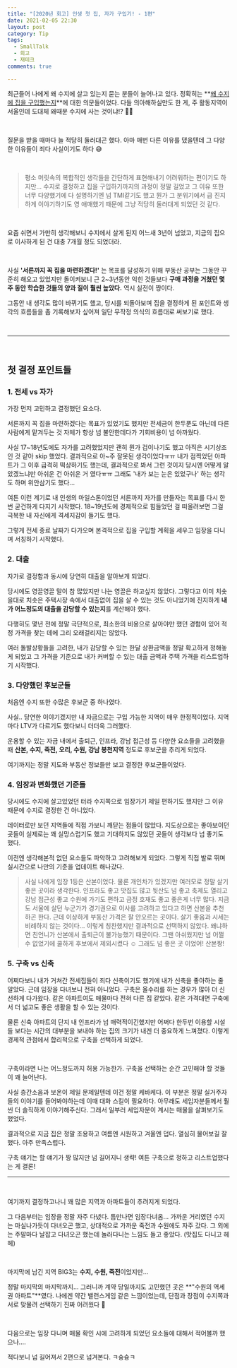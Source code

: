 ```yaml
---
title: "[2020년 회고] 인생 첫 집, 자가 구입기! - 1편"
date: 2021-02-05 22:30  
layout: post
category: Tip
tags:
  - SmallTalk
  - 회고
  - 재테크
comments: true

---
```




최근들어 나에게 왜 수지에 살고 있는지 묻는 분들이 늘어나고 있다.
정확히는 **<u>왜 수지에 집을 구입했는지</u>**에 대한 의문들이었다.
다들 의아해하실만도 한 게, 주 활동지역이 서울인데 도대체 왜때문 수지에 사는 것이냐!? 🤷‍♀️



<br>

질문을 받을 때마다 늘 적당히 둘러대곤 했다.
아마 매번 다른 이유를 댔을텐데 그 다양한 이유들이 죄다 사실이기도 하다 😅



<!-- more -->



<br>

>  평소 머릿속의 복합적인 생각들을 간단하게 표현해내기 어려워하는 편이기도 하지만... 수지로 결정하고 집을 구입하기까지의 과정이 정말 길었고 그 이유 또한 너무 다양했기에 다 설명하기엔 넘 TMI같기도 했고 뭔가 그 분위기에서 급 진지하게 이야기하기도 영 애매했기 때문에 그냥 적당히 둘러대게 되었던 것 같다.

<br>

요즘 쉬면서 가만히 생각해보니 수지에서 살게 된지 어느새 3년이 넘었고, 지금의 집으로 이사하게 된 건 대충 7개월 정도 되었더라.

<br>

사실 **'서른까지 꼭 집을 마련하겠다!'** 는 목표를 달성하기 위해 부동산 공부는 그동안 꾸준히 해오고 있었지만 돌이켜보니 근 2~3년동안 익힌 것들보다 **구매 과정을 거쳤던 몇 주 동안 학습한 것들의 양과 질이 훨씬 높았다.** 역시 실전이 짱이다.

그동안 내 생각도 많이 바뀌기도 했고, 당시를 되돌아보며 집을 결정하게 된 포인트와 생각의 흐름들을 좀 기록해보자 싶어져 일단 무작정 의식의 흐름대로 써보기로 했다.



<br>

-----

<br>

## 첫 결정 포인트들

### 1. 전세 vs 자가

가장 먼저 고민하고 결정했던 요소다.

서른까지 꼭 집을 마련하겠다는 목표가 있었기도 했지만 전세금이 한두푼도 아닌데 다른 사람에게 맡겨두는 것 자체가 항상 넘 불안한데다가 기회비용이 넘 아까웠다.

사실 17~18년도에도 자가를 고려했었지만 괜히 뭔가 겁이나기도 했고 아직은 시기상조인 것 같아 skip 했었다. 결과적으로 아~주 잘못된 생각이었다ㅠㅠ 내가 점찍었던 아파트가 그 이후 급격히 떡상하기도 했는데, 결과적으로 봐서 그런 것이지 당시엔 어떻게 알았겠느냐만 아쉬운 건 아쉬운 거 였다ㅠㅠ 그래도 '내가 보는 눈은 있었구나' 하는 생각도 하며 위안삼기도 했다...

여튼 이런 계기로 내 인생의 마일스톤이었던 서른까지 자가를 만들자는 목표를 다시 한번 굳건하게 다지기 시작했다. 18~19년도에 경제적으로 힘들었던 걸 떠올려보면 그걸 극복한 내 자신에게 격세지감이 들기도 했다. 

그렇게 전세 종료 날짜가 다가오며 본격적으로 집을 구입할 계획을 세우고 임장을 다니며 서칭하기 시작했다.

### 2. 대출

자가로 결정함과 동시에 당연히 대출을 알아보게 되었다.

당시에도 영끌영끌 말이 참 많았지만 나는 영끌은 하고싶지 않았다. 그렇다고 이미 치솟을대로 치솟은 주택시장 속에서 대출없이 집을 살 수 있는 것도 아니었기에 진지하게 **내가 어느정도의 대출을 감당할 수 있는지**를 계산해야 했다.

다행히도 몇년 전에 정말 극단적으로, 최소한의 비용으로 살아야만 했던 경험이 있어 적정 가격을 찾는 데에 그리 오래걸리지는 않았다.

여러 돌발상황들을 고려한, 내가 감당할 수 있는 한달 상환금액을 정말 확고하게 정해놓게 되었고 그 가격을 기준으로 내가 커버할 수 있는 대출 금액과 주택 가격을 리스트업하기 시작했다.

### 3. 다양했던 후보군들

처음엔 수지 또한 수많은 후보군 중 하나였다.

사실.. 당연한 이야기겠지만 내 자금으로는 구입 가능한 지역이 매우 한정적이었다. 지역마다 LTV가 다르기도 했다보니 더더욱 그러했다.

운용할 수 있는 자금 내에서 출퇴근, 인프라, 강남 접근성 등 다양한 요소들을 고려했을 때 **산본, 수지, 죽전, 오리, 수원, 강남 봉천지역** 정도로 후보군을 추리게 되었다.

여기까지는 정말 지도와 부동산 정보들만 보고 결정한 후보군들이었다.

### 4. 임장과 변화했던 기준들

당시에도 수지에 살고있었던 터라 수지쪽으로 임장가기 제일 편하기도 했지만 그 이유 때문에 수지로 결정한 건 아니었다.

데이터로만 보던 지역들에 직접 가보니 깨닫는 점들이 많았다. 지도상으로는 좋아보이던 곳들이 실제로는 꽤 실망스럽기도 했고 기대하지도 않았던 곳들이 생각보다 넘 좋기도 했다.

이전엔 생각해본적 없던 요소들도 파악하고 고려해보게 되었다. 그렇게 직접 발로 뛰며 실시간으로 나만의 기준을 업데이트 해나갔다.

> 사실 나에게 임장 1등은 산본이었다. 물론 개인차가 있겠지만 여러모로 정말 살기좋은 곳이라 생각한다. 인프라도 좋고 맛집도 많고 뒷산도 넘 좋고 축제도 열리고 강남 접근성 좋고 수원에 가기도 편하고 금정 호재도 좋고 좋은게 너무 많다. 지금도 서울에 살던 누군가가 경기권으로 이사를 고려하고 있다고 하면 산본을 추천하곤 한다. 근데 이상하게 부동산 가격은 잘 안오르는 곳이다. 살기 좋음과 시세는 비례하지 않는 것이다... 이렇게 칭찬했지만 결과적으로 선택하지 않았다. 왜냐하면 친언니가 산본에서 출퇴근이 불가능했기 때문이다. 그땐 아쉬웠지만 넘 어쩔 수 없었기에 쿨하게 후보에서 제외시켰다 ☺️ 그래도 넘 좋은 곳 이었어! 산본짱!

### 5. 구축 vs 신축

어쩌다보니 내가 거쳐간 전세집들이 죄다 신축이기도 했기에 내가 신축을 좋아하는 줄 알았다. 근데 임장을 다녀보니 전혀 아니었다. 구축은 올수리를 하는 경우가 많아 더 신선하게 다가왔다. 같은 아파트여도 매물마다 전혀 다른 집 같았다. 같은 가격대면 구축에서 더 넓고도 좋은 생활을 할 수 있는 것이다.

물론 신축 아파트의 단지 내 인프라가 넘 매력적이긴했지만 어쩌다 한두번 이용할 시설들 보다는 시간의 대부분을 보내야 하는 집의 크기가 내겐 더 중요하게 느껴졌다. 이렇게 경제적 관점에서 합리적으로 구축을 선택하게 되었다.

<br/>

구축이라면 나는 어느정도까지 허용 가능한가. 구축을 선택하는 순간 고민해야 할 것들이 꽤 늘어난다.

사실 층간소음과 보온이 제일 문제일텐데 이건 정말 케바케다. 이 부분은 정말 실거주자들의 이야기를 들어봐야하는데 이때 대화 스킬이 필요하다. 아무래도 세입자분들께서 훨씬 더 솔직하게 이야기해주신다. 그래서 일부러 세입자분이 계시는 매물을 살펴보기도 했었다.

결과적으로 지금 집은 정말 조용하고 여름엔 시원하고 겨울엔 덥다. 열심히 물어보길 잘했다. 아주 만족스럽다.

구축 얘기는 할 얘기가 짱 많지만 넘 길어지니 생략! 여튼 구축으로 정하고 리스트업했다는 게 결론!



-----------

<br>

여기까지 결정하고나니 꽤 많은 지역과 아파트들이 추려지게 되었다.

그 다음부터는 임장을 정말 자주 다녔다. 틈만나면 임장다녀옴... 가까운 거리였던 수지는 마실나가듯이 다녀오곤 했고, 상대적으로 가까운 죽전과 수원에도 자주 갔다. 그 외에는 주말마다 날잡고 다녀오곤 했는데 놀러다니는 느낌도 들고 좋았다. (맛집도 다니고 헤헤)

<br>

마지막에 남긴 지역 BIG3는 **수지, 수원, 죽전**이었지만...

정말 마지막의 마지막까지... 그러니까 계약 당일까지도 고민했던 곳은 **"수원의 역세권 아파트"**였다. 나에겐 약간 밸런스게임 같은 느낌이었는데, 단점과 장점이 수지쪽과 서로 맞물려 선택하기 진짜 어려웠다 🤣

<br>

다음으로는 임장 다니며 매물 확인 시에 고려하게 되었던 요소들에 대해서 적어볼까 했으나....

적다보니 넘 길어져서 2편으로 넘겨본다. ㅋ슝슝ㅋ